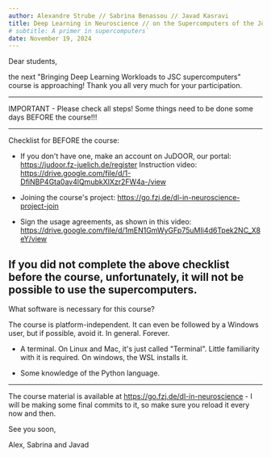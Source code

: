 ```yaml
---
author: Alexandre Strube // Sabrina Benassou // Javad Kasravi
title: Deep Learning in Neuroscience // on the Supercomputers of the Jülich Supercomputing Centre
# subtitle: A primer in supercomputers`
date: November 19, 2024
---
```


Dear students,

the next "Bringing Deep Learning Workloads to JSC supercomputers" course is approaching! Thank you all very much for your participation.

*********
IMPORTANT - Please check all steps! Some things need to be done some days BEFORE the course!!!
*********

Checklist for BEFORE the course:

- If you don't have one, make an account on JuDOOR, our portal: https://judoor.fz-juelich.de/register
Instruction video: https://drive.google.com/file/d/1-DfiNBP4Gta0av4lQmubkXIXzr2FW4a-/view

- Joining the course's project: https://go.fzj.de/dl-in-neuroscience-project-join

- Sign the usage agreements, as shown in this video: https://drive.google.com/file/d/1mEN1GmWyGFp75uMIi4d6Tpek2NC_X8eY/view

If you did not complete the above checklist before the course, unfortunately, it will not be possible to use the supercomputers.
---

What software is necessary for this course?

The course is platform-independent. It can even be followed by a Windows user, but if possible, avoid it. In general. Forever.

- A terminal. On Linux and Mac, it's just called "Terminal". Little familiarity with it is required. On windows, the WSL installs it.

- Some knowledge of the Python language.

---


The course material is available at https://go.fzj.de/dl-in-neuroscience - I will be making some final commits to it, so make sure you reload it every now and then.

See you soon, 

Alex, Sabrina and Javad





